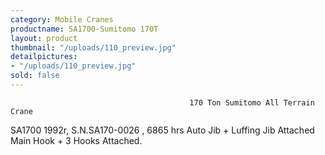 ```yaml
---
category: Mobile Cranes
productname: SA1700-Sumitomo 170T
layout: product
thumbnail: "/uploads/110_preview.jpg"
detailpictures:
- "/uploads/110_preview.jpg"
sold: false
---
```


                                            170 Ton Sumitomo All Terrain Crane
SA1700
1992r, S.N.SA170-0026 , 6865 hrs
Auto Jib + Luffing Jib Attached
Main Hook + 3 Hooks Attached.


